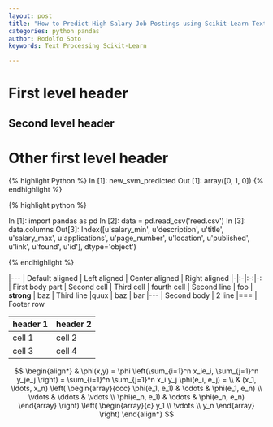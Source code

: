 ```yaml
---
layout: post
title: "How to Predict High Salary Job Postings using Scikit-Learn Text Processing"
categories: python pandas
author: Rodolfo Soto
keywords: Text Processing Scikit-Learn

---
```



First level header
==================

Second level header
------

   Other first level header
=





{% highlight Python %}
In [1]: new_svm_predicted
Out [1]: array([0, 1, 0])
{% endhighlight %}


{% highlight python %}

In [1]: import pandas as pd
In [2]: data = pd.read_csv('reed.csv')
In [3]: data.columns
Out[3]: Index([u'salary_min', u'description', u'title', u'salary_max', u'applications', u'page_number', u'location', u'published', u'link', u'found', u'id'], dtype='object')

{% endhighlight %}


|---
| Default aligned  |   Left aligned |   Center aligned |   Right aligned
|-|:-|:-:|-:
| First body part  |   Second cell |   Third cell |   fourth cell
| Second line |  foo |  **strong** |  baz
|  Third line |quux | baz | bar
|---
| Second body
| 2 line
|===
| Footer row






| header 1 | header 2 |
| -------- | -------- |
| cell 1   | cell 2   |
| cell 3   | cell 4   |


$$
\begin{align*}
  & \phi(x,y) = \phi \left(\sum_{i=1}^n x_ie_i, \sum_{j=1}^n y_je_j \right)
  = \sum_{i=1}^n \sum_{j=1}^n x_i y_j \phi(e_i, e_j) = \\
  & (x_1, \ldots, x_n) \left( \begin{array}{ccc}
      \phi(e_1, e_1) & \cdots & \phi(e_1, e_n) \\
      \vdots & \ddots & \vdots \\
      \phi(e_n, e_1) & \cdots & \phi(e_n, e_n)
    \end{array} \right)
  \left( \begin{array}{c}
      y_1 \\
      \vdots \\
      y_n
    \end{array} \right)
\end{align*}
$$
